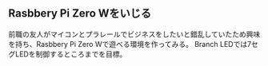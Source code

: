 ## Rasbbery Pi Zero Wをいじる

前職の友人がマイコンとプラレールでビジネスをしたいと錯乱していたため興味を持ち、Rasbbery Pi Zero Wで遊べる環境を作ってみる。
Branch LEDでは7セグLEDを制御するところまでを目標。